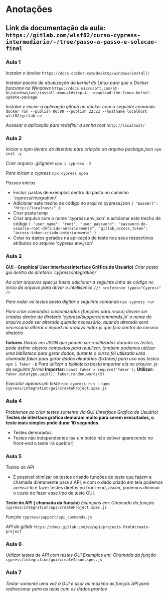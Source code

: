 # Anotações

## Link da documentação da aula: `https://gitlab.com/wlsf82/curso-cypress-intermediario/-/tree/passo-a-passo-e-solucao-final`

### Aula 1

_Instalar o docker_
`https://docs.docker.com/desktop/windows/install/`

_Instalar pacote de atualização do kernel do Linux para que o Docker funcione no Windows_
`https://docs.microsoft.com/pt-br/windows/wsl/install-manual#step-4---download-the-linux-kernel-update-package`

_Instalar e iniciar a aplicação github no docker com o seguinte comando_
`docker run --publish 80:80 --publish 22:22 --hostname localhost wlsf82/gitlab-ce`

_Acessar a aplicação para redefinir a senha root_
`http://localhost/`

### Aula 2

_Iniciar o npm dentro do diretório para criação do arquivo package.json_
`npm init -y`

_Criar arquivo .gitignore_
`npm i cypress -D`

_Para iniciar o cypress_
`npx cypress open`

_Passos inicias_

- Excluir pastas de exemplos dentro da pasta no caminho 'cypress/integration/'
- Adicionar este trecho de código no arquivo cypress.json
  `{ "baseUrl": "http://localhost/" }`
- Criar pasta temp
- Criar arquivo com o nome 'cypress.env.json' e adicionar este trecho de código
  `{ "user_name": "root", "user_password": "password-do-usuario-root-definido-anteriormente", "gitlab_access_token": "access-token-criado-anteriormente" }`
- Colar os dados gerados na aplicação de teste nos seus respectivos atributos no arquivo 'cypress.env.json'

### Aula 3

**GUI - Graphical User Interface(Interface Gráfica de Usuário)**
_Criar pasta gui dentro do diretório 'cypress/integration/'_

_Ao criar arquivos spec.js basta adicionar a seguinte linha de código no ínicio do arquivo para ativar o intellisence_
`/// <reference types="Cypress" />`

_Para rodar os testes basta digitar o seguinte comando_
`npx cypress run`

_Para criar comandos customizados (funções para reuso) devem ser criadas dentro do diretório 'cypress/support/commands.js' o nome do arquivo pode ser alterado quando necessário, quando alterado será necessário alterar o import no arquivo index.js que fica dentro do mesmo diretório_

**fixtures**
_Dados em JSON que podem ser reutilizados durante os testes, pode definir objetos completos para reutilizar, também podemos utilizar uma biblioteca para gerar dados, durante o curso foi utilizada uma chamada faker para gerar dados aleatórios (fixtures) para uso nos testes_
`npm i faker -D`
_Para utilizar a biblioteca basta importar ela no arquivo .js da seguinte forma_
**Importar:** `const faker = require('faker');`
**Utilizar:** `faker.datatype.uuid(); faker.random.words(5)`

_Executar apenas um teste_
`npx cypress run --spec cypress/integration/gui/createProject.spec.js`

### Aula 4

_Problemas ao criar testes somente via GUI (Interface Gráfica de Usuário)_
**Testes de interface gráfica demoram muito para serem executados, o teste mais simples pode durar 10 segundos.**

- Testes demorados.
- Testes não independentes (se um botão não estiver aparecendo no front-end o teste irá quebrar)

### Aula 5

_Testes de API_

- É possível otimizar os testes criando funções de teste que fazem a chamada diretamente para a API, e com o dado criado em tela podemos acessa-lo e fazer testes diretos no front-end, assim, podemos diminuir o custo de fazer esse tipo de teste GUI.

**Teste de API ( chamada da função)**
_Exemplos em:_
_Chamada da função_
`cypress/integration/api/createProject.spec.js`

_Função_
`cypress/support/api_commands.js`

_API do gitlab_
`https://docs.gitlab.com/ee/api/projects.html#create-project`

### Aula 6

_Utilizar testes de API com testes GUI_
_Exemplos em:_
_Chamada da função_
`cypress/integration/gui/createIssue.spec.js`

### Aula 7

_Testar somente uma vez a GUI e usar ao máximo as funçõs API para redirecionar para as telas com os dados prontos_
